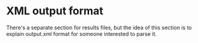# XML output format

There's a separate section for results files, but the idea of this section is
to explain output.xml format for someone interested to parse it.

